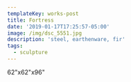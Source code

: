 ```yaml
---
templateKey: works-post
title: Fortress
date: '2019-01-17T17:25:57-05:00'
image: /img/dsc_5551.jpg
description: 'steel, earthenware, fir'
tags:
  - sculpture
---
```

62"x62"x96"
